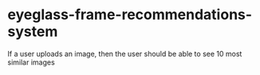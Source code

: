 # eyeglass-frame-recommendations-system
If a user uploads an image, then the user should be able to see 10 most similar images
